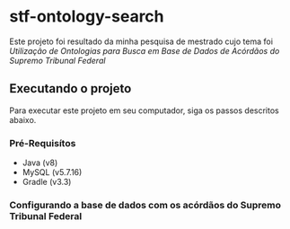 # stf-ontology-search

Este projeto foi resultado da minha pesquisa de mestrado cujo tema foi *Utilização de Ontologias para Busca em Base de Dados de Acórdãos do Supremo Tribunal Federal*

## Executando o projeto

Para executar este projeto em seu computador, siga os passos descritos abaixo.

### Pré-Requisítos

* Java (v8)
* MySQL (v5.7.16)
* Gradle (v3.3)

### Configurando a base de dados com os acórdãos do Supremo Tribunal Federal

